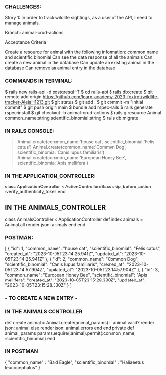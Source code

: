 ### CHALLENGES:
Story 1: In order to track wildlife sightings, as a user of the API, I need to manage animals.

Branch: animal-crud-actions

Acceptance Criteria

Create a resource for animal with the following information: common name and scientific binomial
Can see the data response of all the animals
Can create a new animal in the database
Can update an existing animal in the database
Can remove an animal entry in the database

### COMMANDS IN TERMINAL:
$ rails new rails-api -d postgresql -T
$ cd rails-api
$ rails db:create
$ git remote add origin https://github.com/learn-academy-2023-foxtrot/wildlife-tracker-AlejaH1213.git
$ git status
$ git add .
$ git commit -m "initial commit"
$ git push origin main
$ bundle add rspec-rails
$ rails generate rspec:install
$ git checkout -b animal-crud-actions
$ rails g resource Animal common_name:string scientific_binomial:string
$ rails db:migrate

### IN RAILS CONSOLE:
> Animal.create(common_name:'house cat', scientific_binomial:'Felis catus')
> Animal.create(common_name:'Common Dog', scientific_binomial:'Canis lupus familiaris')
> Animal.create(common_name:'European Honey Bee', scientific_binomial:'Apis mellifera')

### IN THE APPLICATION_CONTROLLER:
class ApplicationController < ActionController::Base
    skip_before_action :verify_authenticity_token
end

## IN THE ANIMALS_CONTROLLER
class AnimalsController < ApplicationController
    def index
        animals = Animal.all
        render json: animals
    end
end

### POSTMAN: 

[
    {
        "id": 1,
        "common_name": "house cat",
        "scientific_binomial": "Felis catus",
        "created_at": "2023-10-05T23:14:25.941Z",
        "updated_at": "2023-10-05T23:14:25.941Z"
    },
    {
        "id": 2,
        "common_name": "Common Dog",
        "scientific_binomial": "Canis lupus familiaris",
        "created_at": "2023-10-05T23:14:57.904Z",
        "updated_at": "2023-10-05T23:14:57.904Z"
    },
    {
        "id": 3,
        "common_name": "European Honey Bee",
        "scientific_binomial": "Apis mellifera",
        "created_at": "2023-10-05T23:15:28.330Z",
        "updated_at": "2023-10-05T23:15:28.330Z"
    }
]
### - TO CREATE A NEW ENTRY - ###

### IN THE ANIMALS CONTROLLER
def create
        animal = Animal.create(animal_params)
        if animal.valid?
            render json: animal
        else 
            render json: animal.errors
        end
    end
    private
    def animal_params
        params.require(:animal).permit(:common_name, :scientific_binomial)
    end
### IN POSTMAN
{
    "common_name" : "Bald Eagle",
    "scientific_binomial" : "Haliaeetus leucocephalus"
}





